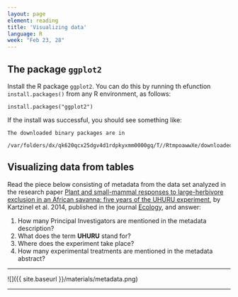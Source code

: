 ```yaml
---
layout: page
element: reading
title: 'Visualizing data'
language: R
week: "Feb 23, 28"
---
```


## The package `ggplot2`

Install the R package `ggplot2`. You can do this by running th efunction `install.packages()` from any R environment, as follows:

```
install.packages("ggplot2")
```

If the install was successful, you should see something like:

```
The downloaded binary packages are in
	/var/folders/dx/qk620qcx25dgv4d1rdpkyxmm0000gq/T//RtmpoawwXe/downloaded_packages
```

## Visualizing data from tables

Read the piece below consisting of metadata from the data set analyzed in the research paper [Plant and small-mammal responses to large-herbivore exclusion in an African savanna: five years of the UHURU experiment](https://esapubs.org/archive/ecol/E095/064/metadata.php), by Kartzinel et al. 2014, published in the journal [Ecology](https://esajournals.onlinelibrary.wiley.com/doi/10.1890/13-1023R.1), and answer:

1. How many Principal Investigators are mentioned in the metadata description?
1. What does the term **UHURU** stand for?
1. Where does the experiment take place?
1. How many experimental treatments are mentioned in the metadata abstract?

---
![]({{ site.baseurl }}/materials/metadata.png)

---
